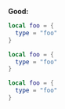 **<span class="label-good">Good:</span>**

```lua good
local foo = {
  type = "foo"
}
```

```lua bad
local foo = {
  type = "foo"
}
```

```lua good
local foo = {
  type = "foo"
}
```

